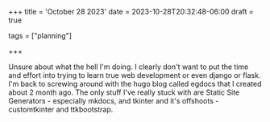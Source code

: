 +++
title = 'October 28 2023'
date = 2023-10-28T20:32:48-06:00
draft = true

tags = ["planning"]

+++

Unsure about what the hell I'm doing. I clearly don't want to put the time and effort into trying to learn true web development or even django or flask. I'm back to screwing around with the hugo blog called egdocs that I created about 2 month ago. The only stuff I've really stuck with are Static Site Generators - especially mkdocs, and tkinter and it's offshoots - customtkinter and ttkbootstrap.

